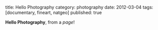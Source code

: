 title: Hello Photography
category: photography
date: 2012-03-04
tags: [documentary, fineart, natgeo]
published: true

**Hello Photography**, from a *page*!
